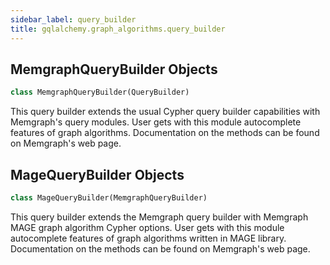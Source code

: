 ```yaml
---
sidebar_label: query_builder
title: gqlalchemy.graph_algorithms.query_builder
---
```


## MemgraphQueryBuilder Objects

```python
class MemgraphQueryBuilder(QueryBuilder)
```

This query builder extends the usual Cypher query builder capabilities with Memgraph&#x27;s query modules.
User gets with this module autocomplete features of graph algorithms.
Documentation on the methods can be found on Memgraph&#x27;s web page.

## MageQueryBuilder Objects

```python
class MageQueryBuilder(MemgraphQueryBuilder)
```

This query builder extends the Memgraph query builder with Memgraph MAGE graph algorithm Cypher options.
User gets with this module autocomplete features of graph algorithms written in MAGE library.
Documentation on the methods can be found on Memgraph&#x27;s web page.

